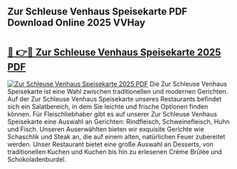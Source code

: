 ## Zur Schleuse Venhaus Speisekarte PDF Download Online 2025 VVHay

# <h2><a href="http://gcb9m2.nevu.top/?p=Zur+Schleuse+Venhaus+Speisekarte">🔗 👉🔴 Zur Schleuse Venhaus Speisekarte 2025 PDF</a></h2>

[![Zur Schleuse Venhaus Speisekarte 2025 PDF](https://i.imgur.com/dBaPXMq.png)](http://gcb9m2.nevu.top/?p=Zur+Schleuse+Venhaus+Speisekarte)
Die Zur Schleuse Venhaus Speisekarte ist eine Wahl zwischen traditionellen und modernen Gerichten. Auf der Zur Schleuse Venhaus Speisekarte unseres Restaurants befindet sich ein Salatbereich, in dem Sie leichte und frische Optionen finden können. Für Fleischliebhaber gibt es auf unserer Zur Schleuse Venhaus Speisekarte eine Auswahl an Gerichten: Rindfleisch, Schweinefleisch, Huhn und Fisch. Unseren Auserwählten bieten wir exquisite Gerichte wie Schaschlik und Steak an, die auf einem alten, natürlichen Feuer zubereitet werden. Unser Restaurant bietet eine große Auswahl an Desserts, von traditionellen Kuchen und Kuchen bis hin zu erlesenen Crème Brûlée und Schokoladenburdel.
